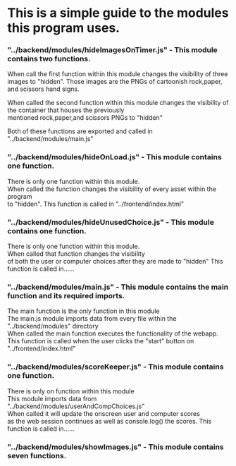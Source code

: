 # This is a simple guide to the modules this program uses.


### "../backend/modules/hideImagesOnTimer.js" - This module contains two functions.
When call the first function within this module changes the visibility of three images to "hidden".
Those images are the PNGs of cartoonish rock,paper, and scissors hand signs.

When called the second function within this module changes the visibility of the container  that houses the previously<br>
mentioned rock,paper,and scissors PNGs to "hidden" 

Both of these functions are exported and called in "../backend/modules/main.js" 

### "../backend/modules/hideOnLoad.js" - This module contains one function.
There is only one function within this module.<br>
When called the function changes the visibility of every asset within the program<br>
to "hidden". This function is called in "../frontend/index.html"

### "../backend/modules/hideUnusedChoice.js" - This module contains one function.
There is only one function within this module.<br>
When called that function changes the visibility<br>
of both the user or computer choices after they are made to "hidden"
This function is called in...... 
<!-- TODO: export to "../backend/modules/main.js -->
<!-- TODO: finish documentation for this module -->

### "../backend/modules/main.js" - This module contains the main function and its required imports.
The main function is the only function in this module<br>
The main.js module imports data from every file within the "../backend/modules" directory<br>
When called the main function executes the functionality of the webapp.
This function is called when the user clicks the "start" button on "../frontend/index.html"  

### "../backend/modules/scoreKeeper.js" - This module contains one function.
There is only on function within this module<br>
This module imports data from "../backend/modules/userAndCompChoices.js"<br>
When called it will update the onscreen user and computer scores<br>
as the web session continues as well as console.log() the scores.
This function is called in......
<!-- TODO: export to "../backend/modules/main.js -->
<!-- TODO: finish documentation for this module -->

### "../backend/modules/showImages.js" - This module contains seven functions.